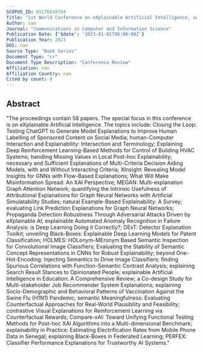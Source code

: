 ```yaml
---
SCOPUS_ID: 85176010764
Title: "1st World Conference on eXplainable Artificial Intelligence, xAI 2023"
Author: nan
Journal: "Communications in Computer and Information Science"
Publication Date: {'$date': '2023-01-01T00:00:00Z'}
Publication Year: 2023
DOI: nan
Source Type: "Book Series"
Document Type: "cr"
Document Type Description: "Conference Review"
Affiliation: nan
Affiliation Country: nan
Cited by count: 0
---
```


## Abstract
"The proceedings contain 58 papers. The special focus in this conference is on eXplainable Artificial Intelligence. The topics include: Closing the Loop: Testing ChatGPT to Generate Model Explanations to Improve Human Labelling of Sponsored Content on Social Media; human-Computer Interaction and Explainability: Intersection and Terminology; Explaining Deep Reinforcement Learning-Based Methods for Control of Building HVAC Systems; handling Missing Values in Local Post-hoc Explainability; necessary and Sufficient Explanations of Multi-Criteria Decision Aiding Models, with and Without Interacting Criteria; XInsight: Revealing Model Insights for GNNs with Flow-Based Explanations; What Will Make Misinformation Spread: An XAI Perspective; MEGAN: Multi-explanation Graph Attention Network; quantifying the Intrinsic Usefulness of Attributional Explanations for Graph Neural Networks with Artificial Simulatability Studies; natural Example-Based Explainability: A Survey; evaluating Link Prediction Explanations for Graph Neural Networks; Propaganda Detection Robustness Through Adversarial Attacks Driven by eXplainable AI; explainable Automated Anomaly Recognition in Failure Analysis: is Deep Learning Doing it Correctly?; DExT: Detector Explanation Toolkit; unveiling Black-Boxes: Explainable Deep Learning Models for Patent Classification; HOLMES: HOLonym-MEronym Based Semantic Inspection for Convolutional Image Classifiers; Evaluating the Stability of Semantic Concept Representations in CNNs for Robust Explainability; beyond One-Hot-Encoding: Injecting Semantics to Drive Image Classifiers; finding Spurious Correlations with Function-Semantic Contrast Analysis; explaining Search Result Stances to Opinionated People; explainable Artificial Intelligence in Education: A Comprehensive Review; a Co-design Study for Multi-stakeholder Job Recommender System Explanations; explaining Socio-Demographic and Behavioral Patterns of Vaccination Against the Swine Flu (H1N1) Pandemic; semantic Meaningfulness: Evaluating Counterfactual Approaches for Real-World Plausibility and Feasibility; contrastive Visual Explanations for Reinforcement Learning via Counterfactual Rewards; Compare-xAI: Toward Unifying Functional Testing Methods for Post-hoc XAI Algorithms into a Multi-dimensional Benchmark; explainability in Practice: Estimating Electrification Rates from Mobile Phone Data in Senegal; explaining Black-Boxes in Federated Learning; PERFEX: Classifier Performance Explanations for Trustworthy AI Systems."
